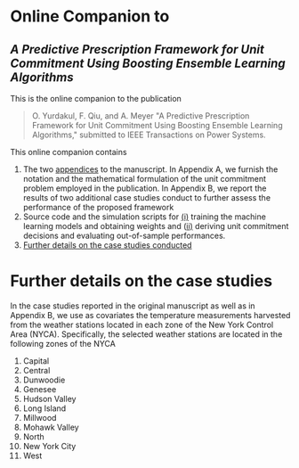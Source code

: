 # Online Companion to  
## ***A Predictive Prescription Framework for Unit Commitment Using Boosting Ensemble Learning Algorithms***

This is the online companion to the publication

> O. Yurdakul, F. Qiu, and A. Meyer "A Predictive Prescription Framework for Unit Commitment Using Boosting Ensemble Learning Algorithms," 
> submitted to IEEE Transactions on Power Systems.

This online companion contains
1. The two [appendices](/appendix.pdf) to the manuscript. In Appendix A, we furnish the notation and the mathematical formulation of the unit commitment problem employed in the publication. In Appendix B, we report the results of two additional case studies conduct to further assess the performance of the proposed framework
2. Source code and the simulation scripts for [(i)](/source_code/ml_files) training the machine learning models and obtaining weights and ([ii)](/source_code/dm_files) deriving unit commitment decisions and evaluating out-of-sample performances.
3. [Further details on the case studies conducted](#further-details-on-the-case-studies)

# Further details on the case studies
In the case studies reported in the original manuscript as well as in Appendix B, we use as covariates the temperature measurements harvested from the weather stations located in each zone of the New York Control Area (NYCA). Specifically, the selected weather stations are located in the following zones of the NYCA

1. Capital
2. Central
3. Dunwoodie
4. Genesee
5. Hudson Valley
6. Long Island
7. Millwood
8. Mohawk Valley
9. North
10. New York City
11. West
